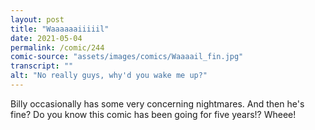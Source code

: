 ```yaml
---
layout: post
title: "Waaaaaaiiiiil"
date: 2021-05-04
permalink: /comic/244
comic-source: "assets/images/comics/Waaaail_fin.jpg"
transcript: ""
alt: "No really guys, why'd you wake me up?"
---
```


Billy occasionally has some very concerning nightmares. And then he's fine?  Do you know this comic has been going for five years!? Wheee!
